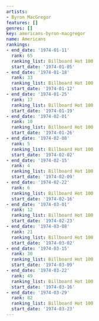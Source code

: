 ```yaml
---
artists:
- Byron MacGregor
features: []
genres: []
key: americans-byron-macgregor
name: Americans
rankings:
- end_date: '1974-01-11'
  rank: 65
  ranking_list: Billboard Hot 100
  start_date: '1974-01-05'
- end_date: '1974-01-18'
  rank: 33
  ranking_list: Billboard Hot 100
  start_date: '1974-01-12'
- end_date: '1974-01-25'
  rank: 17
  ranking_list: Billboard Hot 100
  start_date: '1974-01-19'
- end_date: '1974-02-01'
  rank: 10
  ranking_list: Billboard Hot 100
  start_date: '1974-01-26'
- end_date: '1974-02-08'
  rank: 5
  ranking_list: Billboard Hot 100
  start_date: '1974-02-02'
- end_date: '1974-02-15'
  rank: 4
  ranking_list: Billboard Hot 100
  start_date: '1974-02-09'
- end_date: '1974-02-22'
  rank: 6
  ranking_list: Billboard Hot 100
  start_date: '1974-02-16'
- end_date: '1974-03-01'
  rank: 12
  ranking_list: Billboard Hot 100
  start_date: '1974-02-23'
- end_date: '1974-03-08'
  rank: 21
  ranking_list: Billboard Hot 100
  start_date: '1974-03-02'
- end_date: '1974-03-15'
  rank: 30
  ranking_list: Billboard Hot 100
  start_date: '1974-03-09'
- end_date: '1974-03-22'
  rank: 49
  ranking_list: Billboard Hot 100
  start_date: '1974-03-16'
- end_date: '1974-03-29'
  rank: 82
  ranking_list: Billboard Hot 100
  start_date: '1974-03-23'
---
```



